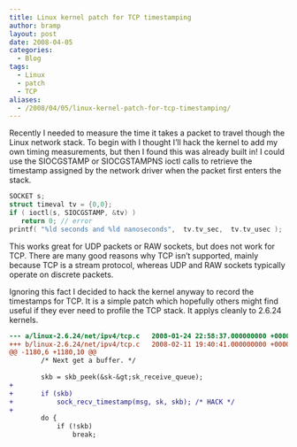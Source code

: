 ```yaml
---
title: Linux kernel patch for TCP timestamping
author: bramp
layout: post
date: 2008-04-05
categories:
  - Blog
tags:
  - Linux
  - patch
  - TCP
aliases:
  - /2008/04/05/linux-kernel-patch-for-tcp-timestamping/
---
```

Recently I needed to measure the time it takes a packet to travel though the Linux network stack. To begin with I thought I&#8217;ll hack the kernel to add my own timing measurements, but then I found this was already built in! I could use the SIOCGSTAMP or SIOCGSTAMPNS ioctl calls to retrieve the timestamp assigned by the network driver when the packet first enters the stack.

```c
SOCKET s;
struct timeval tv = {0,0};
if ( ioctl(s, SIOCGSTAMP, &tv) )
   return 0; // error
printf( "%ld seconds and %ld nanoseconds",  tv.tv_sec,  tv.tv_usec );
```

This works great for UDP packets or RAW sockets, but does not work for TCP. There are many good reasons why TCP isn&#8217;t supported, mainly because TCP is a stream protocol, whereas UDP and RAW sockets typically operate on discrete packets.

Ignoring this fact I decided to hack the kernel anyway to record the timestamps for TCP. It is a simple patch which hopefully others might find useful if they ever need to profile the TCP stack. It applys cleanly to 2.6.24 kernels.

```diff
--- a/linux-2.6.24/net/ipv4/tcp.c	2008-01-24 22:58:37.000000000 +0000
+++ b/linux-2.6.24/net/ipv4/tcp.c	2008-02-11 19:40:41.000000000 +0000
@@ -1180,6 +1180,10 @@
 		/* Next get a buffer. */
 
 		skb = skb_peek(&sk-&gt;sk_receive_queue);
+		
+		if (skb)
+			sock_recv_timestamp(msg, sk, skb); /* HACK */
+			
 		do {
 			if (!skb)
 				break;
```